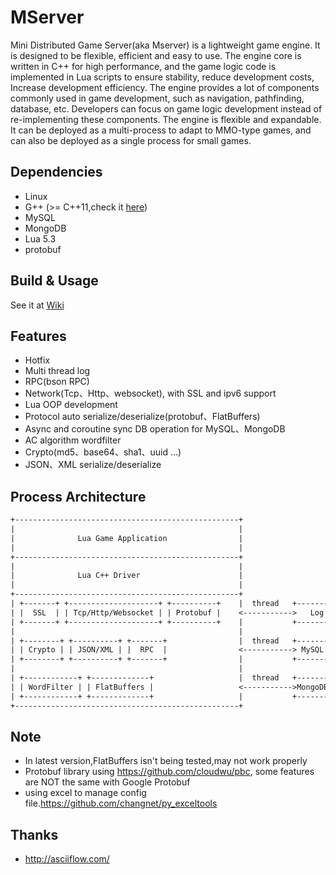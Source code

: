 # MServer

Mini Distributed Game Server(aka Mserver) is a lightweight game engine. It is
designed to be flexible, efficient and easy to use. The engine core is written
in C++ for high performance, and the game logic code is implemented in Lua
scripts to ensure stability, reduce development costs, Increase development
efficiency. The engine provides a lot of components commonly used in game
development, such as navigation, pathfinding, database, etc. Developers can
focus on game logic development instead of re-implementing these components. The
engine is flexible and expandable. It can be deployed as a multi-process to
adapt to MMO-type games, and can also be deployed as a single process for small
games.

## Dependencies
* Linux
* G++ (>= C++11,check it [here](https://gcc.gnu.org/projects/cxx-status.html))
* MySQL
* MongoDB
* Lua 5.3
* protobuf

## Build & Usage

See it at [Wiki](https://github.com/changnet/MServer/wiki/Build)

## Features

 * Hotfix
 * Multi thread log
 * RPC(bson RPC)
 * Network(Tcp、Http、websocket), with SSL and ipv6 support
 * Lua OOP development
 * Protocol auto serialize/deserialize(protobuf、FlatBuffers)
 * Async and coroutine sync DB operation for MySQL、MongoDB
 * AC algorithm wordfilter
 * Crypto(md5、base64、sha1、uuid ...)
 * JSON、XML serialize/deserialize

## Process Architecture

```txt
+--------------------------------------------------+
|                                                  |
|              Lua Game Application                |
|                                                  |
+--------------------------------------------------+
|                                                  |
|              Lua C++ Driver                      |
|                                                  |
+--------------------------------------------------+
| +-------+ +--------------------+ +----------+    |  thread   +---------+      +---------+
| |  SSL  | | Tcp/Http/Websocket | | Protobuf |    <----------->   Log   +------>  Files  |
| +-------+ +--------------------+ +----------+    |           +---------+      +---------+
|                                                  |
| +--------+ +----------+ +-------+                |  thread   +---------+      +---------+
| | Crypto | | JSON/XML | |  RPC  |                <-----------> MySQL   +------>MySQL DB |
| +--------+ +----------+ +-------+                |           +---------+      +---------+
|                                                  |
| +------------+ +-------------+                   |  thread   +---------+      +---------+
| | WordFilter | | FlatBuffers |                   <----------->MongoDB  +------>   DB    |
| +------------+ +-------------+                   |           +---------+      +---------+
+--------------------------------------------------+
```

## Note

* In latest version,FlatBuffers isn't being tested,may not work properly
* Protobuf library using https://github.com/cloudwu/pbc, some features are NOT the same with Google Protobuf
* using excel to manage config file.https://github.com/changnet/py_exceltools

## Thanks

- http://asciiflow.com/
